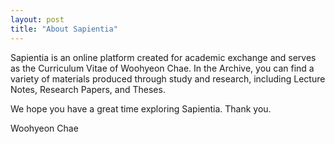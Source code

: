 ```yaml
---
layout: post
title: "About Sapientia"
---
```


Sapientia is an online platform created for academic exchange and serves as the Curriculum Vitae of Woohyeon Chae. In the Archive, you can find a variety of materials produced through study and research, including Lecture Notes, Research Papers, and Theses.

We hope you have a great time exploring Sapientia. Thank you.

Woohyeon Chae